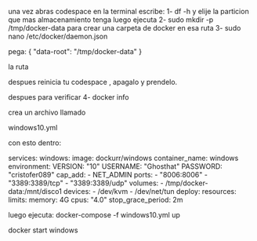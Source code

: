 
una vez abras codespace en la terminal escribe:
1- df -h
y elije la particion que mas almacenamiento tenga
luego ejecuta
2- sudo mkdir -p /tmp/docker-data 
para crear una carpeta de docker en esa ruta
3- sudo nano /etc/docker/daemon.json

pega:
{
  "data-root": "/tmp/docker-data"
}

la ruta

despues reinicia tu codespace , apagalo y prendelo.

despues para verificar
4- docker info



crea un archivo llamado

windows10.yml

con esto dentro:

services:
  windows:
    image: dockurr/windows
    container_name: windows
    environment:
      VERSION: "10"
      USERNAME: "Ghosthat"
      PASSWORD: "cristofer089"
    cap_add:
      - NET_ADMIN
    ports:
      - "8006:8006"
      - "3389:3389/tcp"
      - "3389:3389/udp"
    volumes:
      - /tmp/docker-data:/mnt/disco1
    devices:
      - /dev/kvm
      - /dev/net/tun
    deploy:
      resources:
        limits:
          memory: 4G
          cpus: "4.0"
    stop_grace_period: 2m





luego ejecuta: docker-compose -f windows10.yml up

docker start windows


